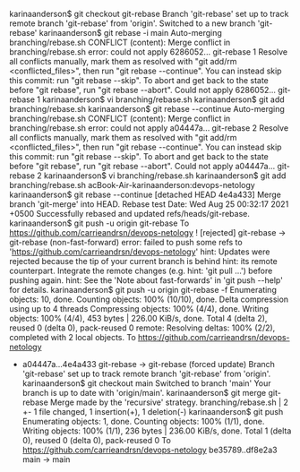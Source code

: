  karinaanderson$ git checkout git-rebase
Branch 'git-rebase' set up to track remote branch 'git-rebase' from 'origin'.
Switched to a new branch 'git-rebase'
 karinaanderson$ git rebase -i main
Auto-merging branching/rebase.sh
CONFLICT (content): Merge conflict in branching/rebase.sh
error: could not apply 6286052... git-rebase 1
Resolve all conflicts manually, mark them as resolved with
"git add/rm <conflicted_files>", then run "git rebase --continue".
You can instead skip this commit: run "git rebase --skip".
To abort and get back to the state before "git rebase", run "git rebase --abort".
Could not apply 6286052... git-rebase 1
 karinaanderson$ vi branching/rebase.sh
 karinaanderson$ git add branching/rebase.sh
 karinaanderson$ git rebase --continue
Auto-merging branching/rebase.sh
CONFLICT (content): Merge conflict in branching/rebase.sh
error: could not apply a04447a... git-rebase 2
Resolve all conflicts manually, mark them as resolved with
"git add/rm <conflicted_files>", then run "git rebase --continue".
You can instead skip this commit: run "git rebase --skip".
To abort and get back to the state before "git rebase", run "git rebase --abort".
Could not apply a04447a... git-rebase 2
 karinaanderson$ vi branching/rebase.sh
 karinaanderson$ git add branching/rebase.sh
acBook-Air-karinaanderson:devops-netology karinaanderson$ git rebase --continue
[detached HEAD 4e4a433] Merge branch 'git-merge' into HEAD. Rebase test
 Date: Wed Aug 25 00:32:17 2021 +0500
Successfully rebased and updated refs/heads/git-rebase.
 karinaanderson$ git push -u origin git-rebase
To https://github.com/carrieandrsn/devops-netology
 ! [rejected]        git-rebase -> git-rebase (non-fast-forward)
error: failed to push some refs to 'https://github.com/carrieandrsn/devops-netology'
hint: Updates were rejected because the tip of your current branch is behind
hint: its remote counterpart. Integrate the remote changes (e.g.
hint: 'git pull ...') before pushing again.
hint: See the 'Note about fast-forwards' in 'git push --help' for details.
 karinaanderson$ git push -u origin git-rebase -f
Enumerating objects: 10, done.
Counting objects: 100% (10/10), done.
Delta compression using up to 4 threads
Compressing objects: 100% (4/4), done.
Writing objects: 100% (4/4), 453 bytes | 226.00 KiB/s, done.
Total 4 (delta 2), reused 0 (delta 0), pack-reused 0
remote: Resolving deltas: 100% (2/2), completed with 2 local objects.
To https://github.com/carrieandrsn/devops-netology
 + a04447a...4e4a433 git-rebase -> git-rebase (forced update)
Branch 'git-rebase' set up to track remote branch 'git-rebase' from 'origin'.
 karinaanderson$ git checkout main
Switched to branch 'main'
Your branch is up to date with 'origin/main'.
 karinaanderson$ git merge git-rebase
Merge made by the 'recursive' strategy.
 branching/rebase.sh | 2 +-
 1 file changed, 1 insertion(+), 1 deletion(-)
 karinaanderson$ git push
Enumerating objects: 1, done.
Counting objects: 100% (1/1), done.
Writing objects: 100% (1/1), 236 bytes | 236.00 KiB/s, done.
Total 1 (delta 0), reused 0 (delta 0), pack-reused 0
To https://github.com/carrieandrsn/devops-netology
   be35789..df8e2a3  main -> main
